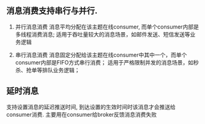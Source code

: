 ## 消息消费支持串行与并行.
1. 并行消息消费
消息平均分配在该主题在线consumer, 而单个consumer内部是多线程消费消息; 
适用于吞吐量较大的消息场景，如邮件发送、短信发送等业务逻辑

2. 串行消息消费
消息固定分配给该主题在线consumer中其中一个，而单个consumer内部是FIFO方式串行消费；
适用于严格限制并发的消息场景，如秒杀、抢单等排队业务逻辑；


## 延时消息
支持设置消息的延迟推送时间, 到达设置的生效时间时该消息才会推送给consumer消费.
主要用在consumer给broker反馈消息消费失败


